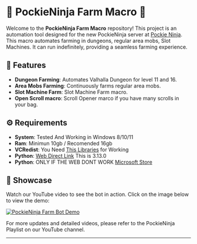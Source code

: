 # 🌾 PockieNinja Farm Macro 🌾

Welcome to the **PockieNinja Farm Macro** repository! This project is an automation tool designed for the new PockieNinja server at [Pockie Ninja](https://pockieninja.online). This macro automates farming in dungeons, regular area mobs, Slot Machines. It can run indefinitely, providing a seamless farming experience.

## 🚀 Features
- **Dungeon Farming**: Automates Valhalla Dungeon for level 11 and 16.
- **Area Mobs Farming**: Continuously farms regular area mobs.
- **Slot Machine Farm**: Slot Machine Farm macro.
- **Open Scroll macro**: Scroll Opener marco if you have many scrolls in your bag.

## ⚙️ Requirements
- **System**: Tested And Working in Windows 8/10/11
- **Ram**: Minimun 10gb / Recomended 16gb
- **VCRedist**: You Need [This Libraries](https://learn.microsoft.com/en-us/cpp/windows/latest-supported-vc-redist?view=msvc-170) for Working
- **Python**: [Web Direct Link](https://www.python.org/ftp/python/3.13.0/python-3.13.0-amd64.exe) This is 3.13.0
- **Python**: ONLY IF THE WEB DONT WORK [Microsoft Store](https://apps.microsoft.com/detail/9pnrbtzxmb4z?hl=en-US&gl=US)

  
## 🎥 Showcase
Watch our YouTube video to see the bot in action. Click on the image below to view the demo:

[![PockieNinja Farm Bot Demo](https://i.imgur.com/UoWFY6Z.png)](https://www.youtube.com/watch?v=BzPv_OCpmD0)

For more updates and detailed videos, please refer to the PockieNinja Playlist on our YouTube channel.

---

